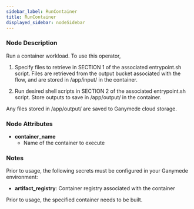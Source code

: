 ```yaml
---
sidebar_label: RunContainer
title: RunContainer
displayed_sidebar: nodeSidebar
---
```


### Node Description
Run a container workload.  To use this operator,

1. Specify files to retrieve in SECTION 1 of the associated entrypoint.sh script.
Files are retrieved from the output bucket associated with the flow,
and are stored in /app/input/ in the container.

2. Run desired shell scripts in SECTION 2 of the associated entrypoint.sh script.
Store outputs to save in /app/output/ in the container.

Any files stored in /app/output/ are saved to Ganymede cloud storage.


### Node Attributes
- **container_name**
  - Name of the container to execute


### Notes
Prior to usage, the following secrets must be configured in your Ganymede environment:
- **artifact_registry**: Container registry associated with the container

Prior to usage, the specified container needs to be built.